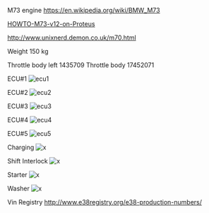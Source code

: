 M73 engine https://en.wikipedia.org/wiki/BMW_M73

[HOWTO-M73-v12-on-Proteus](HOWTO-M73-v12-on-Proteus)

http://www.unixnerd.demon.co.uk/m70.html

Weight 150 kg

Throttle body left 1435709
Throttle body 17452071

ECU#1
![ecu1](oem_docs/Bmw/1998_750_e38/1998_bmw_750_ecu_page1.png)

ECU#2
![ecu2](oem_docs/Bmw/1998_750_e38/1998_bmw_750_ecu_page2.png)

ECU#3
![ecu3](oem_docs/Bmw/1998_750_e38/1998_bmw_750_ecu_page3.png)

ECU#4
![ecu4](oem_docs/Bmw/1998_750_e38/1998_bmw_750_ecu_page4.png)

ECU#5
![ecu5](oem_docs/Bmw/1998_750_e38/1998_bmw_750_ecu_page5.png)


Charging
![x](oem_docs/Bmw/1998_750_e38/bmw_e38_charging.png)

Shift Interlock
![x](oem_docs/Bmw/1998_750_e38/bmw_e38_shift_interlock.png)

Starter
![x](oem_docs/Bmw/1998_750_e38/bmw_e38_starter_wiring.png)

Washer
![x](oem_docs/Bmw/1998_750_e38/bmw_e38_wiper_washer.png)


Vin Registry http://www.e38registry.org/e38-production-numbers/
